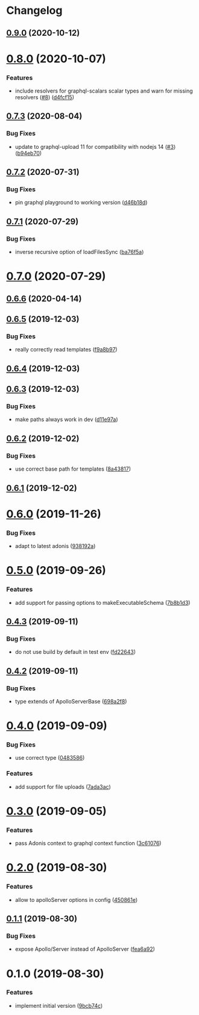 # Changelog

## [0.9.0](https://github.com/zakodium/adonis-apollo/compare/v0.8.0...v0.9.0) (2020-10-12)

# [0.8.0](https://github.com/zakodium/adonis-apollo/compare/v0.7.3...v0.8.0) (2020-10-07)


### Features

* include resolvers for graphql-scalars scalar types and warn for missing resolvers ([#8](https://github.com/zakodium/adonis-apollo/issues/8)) ([d4fcf15](https://github.com/zakodium/adonis-apollo/commit/d4fcf15a6a868f94744c37527fd74ce924be716d))



## [0.7.3](https://github.com/zakodium/adonis-apollo/compare/v0.7.2...v0.7.3) (2020-08-04)


### Bug Fixes

* update to graphql-upload 11 for compatibility with nodejs 14 ([#3](https://github.com/zakodium/adonis-apollo/issues/3)) ([b94eb70](https://github.com/zakodium/adonis-apollo/commit/b94eb70193e1e2e39120c4a0f55e063558502f69))



## [0.7.2](https://github.com/zakodium/adonis-apollo/compare/v0.7.1...v0.7.2) (2020-07-31)


### Bug Fixes

* pin graphql playground to working version ([d46b18d](https://github.com/zakodium/adonis-apollo/commit/d46b18d01904e648b6371f2b2090e1ba7490088f))



## [0.7.1](https://github.com/zakodium/adonis-apollo/compare/v0.7.0...v0.7.1) (2020-07-29)


### Bug Fixes

* inverse recursive option of loadFilesSync ([ba76f5a](https://github.com/zakodium/adonis-apollo/commit/ba76f5a86ec44965df9ef3e636e9bbbdfeeec557))



# [0.7.0](https://github.com/zakodium/adonis-apollo/compare/v0.6.6...v0.7.0) (2020-07-29)



## [0.6.6](https://github.com/zakodium/adonis-apollo/compare/v0.6.5...v0.6.6) (2020-04-14)



## [0.6.5](https://github.com/zakodium/adonis-apollo/compare/v0.6.4...v0.6.5) (2019-12-03)


### Bug Fixes

* really correctly read templates ([f9a8b97](https://github.com/zakodium/adonis-apollo/commit/f9a8b973c3240376140c7de8d88056ca7cbb597f))



## [0.6.4](https://github.com/zakodium/adonis-apollo/compare/v0.6.3...v0.6.4) (2019-12-03)



## [0.6.3](https://github.com/zakodium/adonis-apollo/compare/v0.6.2...v0.6.3) (2019-12-03)


### Bug Fixes

* make paths always work in dev ([d11e97a](https://github.com/zakodium/adonis-apollo/commit/d11e97a499c2097bf5ced0093b83149ec07ee029))



## [0.6.2](https://github.com/zakodium/adonis-apollo/compare/v0.6.1...v0.6.2) (2019-12-02)


### Bug Fixes

* use correct base path for templates ([8a43817](https://github.com/zakodium/adonis-apollo/commit/8a438172efb157072886dfd436f59a78bd9ef929))



## [0.6.1](https://github.com/zakodium/adonis-apollo/compare/v0.6.0...v0.6.1) (2019-12-02)



# [0.6.0](https://github.com/zakodium/adonis-apollo/compare/v0.5.0...v0.6.0) (2019-11-26)


### Bug Fixes

* adapt to latest adonis ([938192a](https://github.com/zakodium/adonis-apollo/commit/938192a4d4dd0a10948f0a2f901faab3d8d8a061))



# [0.5.0](https://github.com/zakodium/adonis-apollo/compare/v0.4.3...v0.5.0) (2019-09-26)


### Features

* add support for passing options to makeExecutableSchema ([7b8b1d3](https://github.com/zakodium/adonis-apollo/commit/7b8b1d3))



## [0.4.3](https://github.com/zakodium/adonis-apollo/compare/v0.4.2...v0.4.3) (2019-09-11)


### Bug Fixes

* do not use build by default in test env ([fd22643](https://github.com/zakodium/adonis-apollo/commit/fd22643))



## [0.4.2](https://github.com/zakodium/adonis-apollo/compare/v0.4.1...v0.4.2) (2019-09-11)


### Bug Fixes

* type extends of ApolloServerBase ([698a2f8](https://github.com/zakodium/adonis-apollo/commit/698a2f8))



# [0.4.0](https://github.com/zakodium/adonis-apollo/compare/v0.3.0...v0.4.0) (2019-09-09)


### Bug Fixes

* use correct type ([0483586](https://github.com/zakodium/adonis-apollo/commit/0483586))


### Features

* add support for file uploads ([7ada3ac](https://github.com/zakodium/adonis-apollo/commit/7ada3ac))



# [0.3.0](https://github.com/zakodium/adonis-apollo/compare/v0.2.0...v0.3.0) (2019-09-05)


### Features

* pass Adonis context to graphql context function ([3c61076](https://github.com/zakodium/adonis-apollo/commit/3c61076))



# [0.2.0](https://github.com/zakodium/adonis-apollo/compare/v0.1.1...v0.2.0) (2019-08-30)


### Features

* allow to apolloServer options in config ([450861e](https://github.com/zakodium/adonis-apollo/commit/450861e))



## [0.1.1](https://github.com/zakodium/adonis-apollo/compare/v0.1.0...v0.1.1) (2019-08-30)


### Bug Fixes

* expose Apollo/Server instead of ApolloServer ([fea6a92](https://github.com/zakodium/adonis-apollo/commit/fea6a92))



# 0.1.0 (2019-08-30)


### Features

* implement initial version ([9bcb74c](https://github.com/zakodium/adonis-apollo/commit/9bcb74c))



